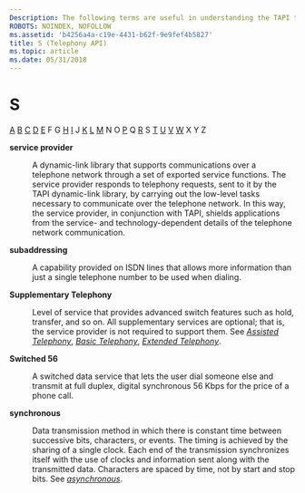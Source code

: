 ```yaml
---
Description: The following terms are useful in understanding the TAPI technology.
ROBOTS: NOINDEX, NOFOLLOW
ms.assetid: 'b4256a4a-c19e-4431-b62f-9e9fef4b5827'
title: S (Telephony API)
ms.topic: article
ms.date: 05/31/2018
---
```


# S

[A](a-tapgloss.md) [B](b-tapgloss.md) [C](c-tapgloss.md) [D](d-tapgloss.md) [E](e-tapgloss.md) F G [H](h-tapgloss.md) [I](i-tapgloss.md) J [K](k-tapgloss.md) [L](l-tapgloss.md) [M](m-tapgloss.md) N O [P](p-tapgloss.md) Q [R](r-tapgloss.md) S [T](t-tapgloss.md) [U](u-tapgloss.md) [V](v-tapgloss.md) [W](w-tapgloss.md) X Y Z

<dl> <dt>

<span id="tapi2.service_provider_tapgloss"></span><span id="TAPI2.SERVICE_PROVIDER_TAPGLOSS"></span>**service provider**
</dt> <dd>

A dynamic-link library that supports communications over a telephone network through a set of exported service functions. The service provider responds to telephony requests, sent to it by the TAPI dynamic-link library, by carrying out the low-level tasks necessary to communicate over the telephone network. In this way, the service provider, in conjunction with TAPI, shields applications from the service- and technology-dependent details of the telephone network communication.

</dd> <dt>

<span id="tapi2.subaddressing_tapgloss"></span><span id="TAPI2.SUBADDRESSING_TAPGLOSS"></span>**subaddressing**
</dt> <dd>

A capability provided on ISDN lines that allows more information than just a single telephone number to be used when dialing.

</dd> <dt>

<span id="tapi2.supplementary_telephony_tapgloss"></span><span id="TAPI2.SUPPLEMENTARY_TELEPHONY_TAPGLOSS"></span>**Supplementary Telephony**
</dt> <dd>

Level of service that provides advanced switch features such as hold, transfer, and so on. All supplementary services are optional; that is, the service provider is not required to support them. See [*Assisted Telephony*](a-tapgloss.md), [*Basic Telephony*](b-tapgloss.md), [*Extended Telephony*](e-tapgloss.md#tapi2-extended-telephony-tapgloss).

</dd> <dt>

<span id="tapi2.switched_56_tapgloss"></span><span id="TAPI2.SWITCHED_56_TAPGLOSS"></span>**Switched 56**
</dt> <dd>

A switched data service that lets the user dial someone else and transmit at full duplex, digital synchronous 56 Kbps for the price of a phone call.

</dd> <dt>

<span id="tapi2.synchronous_tapgloss"></span><span id="TAPI2.SYNCHRONOUS_TAPGLOSS"></span>**synchronous**
</dt> <dd>

Data transmission method in which there is constant time between successive bits, characters, or events. The timing is achieved by the sharing of a single clock. Each end of the transmission synchronizes itself with the use of clocks and information sent along with the transmitted data. Characters are spaced by time, not by start and stop bits. See [*asynchronous*](a-tapgloss.md).

</dd> </dl>

 

 



